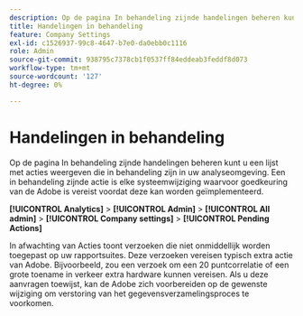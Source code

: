 ```yaml
---
description: Op de pagina In behandeling zijnde handelingen beheren kunt u een lijst met acties weergeven die in behandeling zijn in uw analyseomgeving. Een in behandeling zijnde actie is elke systeemwijziging waarvoor goedkeuring van de Adobe is vereist voordat deze kan worden geïmplementeerd.
title: Handelingen in behandeling
feature: Company Settings
exl-id: c1526937-99c8-4647-b7e0-da0ebb0c1116
role: Admin
source-git-commit: 938795c7378cb1f0537ff84eddeab3feddf8d073
workflow-type: tm+mt
source-wordcount: '127'
ht-degree: 0%

---
```


# Handelingen in behandeling

Op de pagina In behandeling zijnde handelingen beheren kunt u een lijst met acties weergeven die in behandeling zijn in uw analyseomgeving. Een in behandeling zijnde actie is elke systeemwijziging waarvoor goedkeuring van de Adobe is vereist voordat deze kan worden geïmplementeerd.

**[!UICONTROL Analytics]** > **[!UICONTROL Admin]** > **[!UICONTROL All admin]** > **[!UICONTROL Company settings]** > **[!UICONTROL Pending Actions]**

In afwachting van Acties toont verzoeken die niet onmiddellijk worden toegepast op uw rapportsuites. Deze verzoeken vereisen typisch extra actie van Adobe. Bijvoorbeeld, zou een verzoek om een 20 puntcorrelatie of een grote toename in verkeer extra hardware kunnen vereisen. Als u deze aanvragen toewijst, kan de Adobe zich voorbereiden op de gewenste wijziging om verstoring van het gegevensverzamelingsproces te voorkomen.
